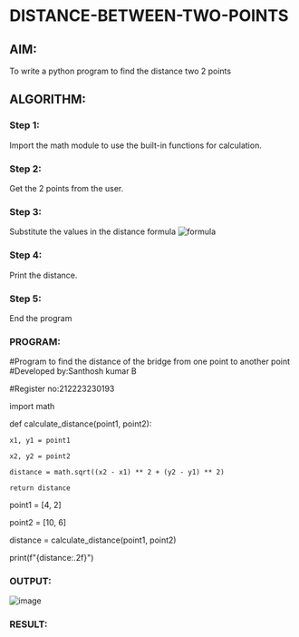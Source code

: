 # DISTANCE-BETWEEN-TWO-POINTS

## AIM:
To write a python program to find the distance two 2 points
## ALGORITHM:
### Step 1: 
Import the math module to use the built-in functions for calculation.
### Step 2: 
Get the 2 points from the user.
### Step 3: 
Substitute the values in the distance formula  ![formula](/formula.JPG)
### Step 4: 
Print the distance.
### Step 5: 
End the program

### PROGRAM:
#Program to find the distance of the bridge from one point to another point
#Developed by:Santhosh kumar B

#Register no:212223230193

import math

def calculate_distance(point1, point2):

    x1, y1 = point1
    
    x2, y2 = point2
    
    distance = math.sqrt((x2 - x1) ** 2 + (y2 - y1) ** 2)
    
    return distance
    
point1 = [4, 2]

point2 = [10, 6]

distance = calculate_distance(point1, point2)

print(f"{distance:.2f}")
  


### OUTPUT:
![image](https://github.com/Santhoshstudent/DISTANCE-BETWEEN-TWO-POINTS/assets/145446853/cdcb284a-c742-4ae8-8f90-d06aa12660d7)



### RESULT:
